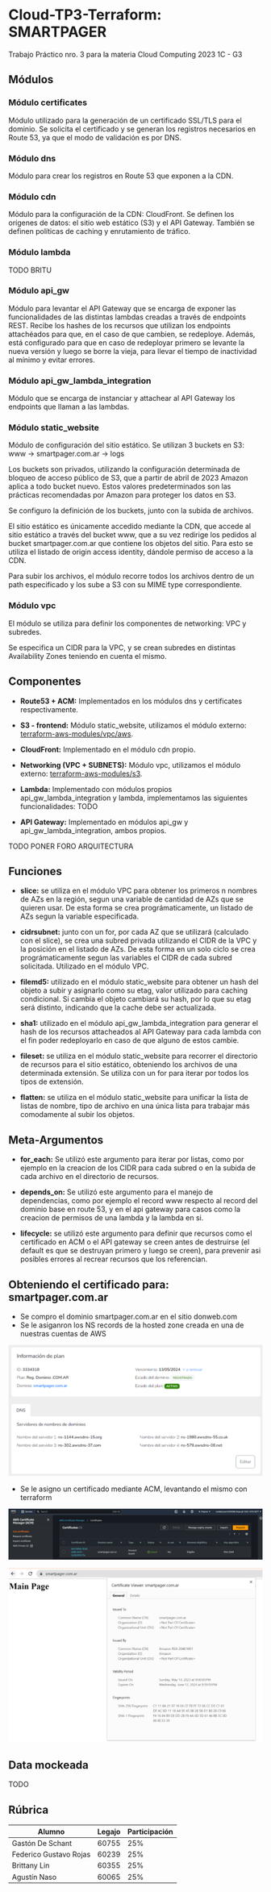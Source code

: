 # Cloud-TP3-Terraform: SMARTPAGER
Trabajo Práctico nro. 3 para la materia Cloud Computing 2023 1C - G3

## Módulos

### Módulo certificates

Módulo utilizado para la generación de un certificado SSL/TLS para el dominio. Se solicita el certificado y se generan los registros necesarios en Route 53, ya que el modo de validación es por DNS.
    
### Módulo dns

Módulo para crear los registros en Route 53 que exponen a la CDN.

### Módulo cdn

Módulo para la configuración de la CDN: CloudFront. Se definen los orígenes de datos: el sitio web estático (S3) y el API Gateway. También se definen políticas de caching y enrutamiento de tráfico.

### Módulo lambda

TODO BRITU

### Módulo api_gw 

Módulo para levantar el API Gateway que se encarga de exponer las funcionalidades de las distintas lambdas creadas a través de endpoints REST. Recibe los hashes de los recursos que utilizan los endpoints attachéados para que, en el caso de que cambien, se redeploye. Además, está configurado para que en caso de redeployar primero se levante la nueva versión y luego se borre la vieja, para llevar el tiempo de inactividad al mínimo y evitar errores.

### Módulo api_gw_lambda_integration
    
Módulo que se encarga de instanciar y attachear al API Gateway los endpoints que llaman a las lambdas.

### Módulo static_website

Módulo de configuración del sitio estático. Se utilizan 3 buckets en S3: 
www -> smartpager.com.ar -> logs

Los buckets son privados, utilizando la configuración determinada de bloqueo de acceso público de S3, que a partir de abril de 2023 Amazon aplica a todo bucket nuevo. Estos valores predeterminados son las prácticas recomendadas por Amazon para proteger los datos en S3.

Se configuro la definición de los buckets, junto con la subida de archivos. 

El sitio estático es únicamente accedido mediante la CDN, que accede al sitio estático a través del bucket www, que a su vez redirige los pedidos al bucket smartpager.com.ar que contiene los objetos del sitio. Para esto se utiliza el listado de origin access identity, dándole permiso de acceso a la CDN.

Para subir los archivos, el módulo recorre todos los archivos dentro de un path especificado y los sube a S3 con su MIME type correspondiente.
    
### Módulo vpc

El módulo se utiliza para definir los componentes de networking: VPC y subredes.

Se especifica un CIDR para la VPC, y se crean subredes en distintas Availability Zones teniendo en cuenta el mismo.


## Componentes

- **Route53 + ACM:** Implementados en los módulos dns y certificates respectivamente.

- **S3 - frontend:** Módulo static_website, utilizamos el módulo externo: 
[terraform-aws-modules/vpc/aws](https://registry.terraform.io/modules/terraform-aws-modules/vpc/aws/latest).

- **CloudFront:** Implementado en el módulo cdn propio.

- **Networking (VPC + SUBNETS):** Módulo vpc, utilizamos el módulo externo: [terraform-aws-modules/s3](https://registry.terraform.io/modules/terraform-aws-modules/s3-bucket/aws/latest).
 
- **Lambda:** Implementado con módulos propios api_gw_lambda_integration y lambda, implementamos las siguientes funcionalidades: TODO

- **API Gateway:** Implementado en módulos api_gw y api_gw_lambda_integration, ambos propios.

TODO PONER FORO ARQUITECTURA


## Funciones

- **slice:** se utiliza en el módulo VPC para obtener los primeros n nombres de AZs en la región, segun una variable de cantidad de AZs que se quieren usar. De esta forma se crea prográmaticamente, un listado de AZs segun la variable especificada.

- **cidrsubnet:** junto con un for, por cada AZ que se utilizará (calculado con el slice), se crea una subred privada utilizando el CIDR de la VPC y la posición en el listado de AZs. De esta forma en un solo ciclo se crea prográmaticamente segun las variables el CIDR de cada subred solicitada. Utilizado en el módulo VPC.

- **filemd5:** utilizado en el módulo static_website para obtener un hash del objeto a subir y asignarlo como su etag, valor utilizado para caching condicional. Si cambia el objeto cambiará su hash, por lo que su etag será distinto, indicando que la cache debe ser actualizada.

- **sha1:** utilizado en el módulo api_gw_lambda_integration para generar el hash de los recursos  attacheados al API Gateway para cada lambda con el fin poder redeployarlo en caso de que alguno de estos cambie. 

- **fileset:** se utiliza en el módulo static_website para recorrer el directorio de recursos para el sitio estático, obteniendo los archivos de una determinada extensión. Se utiliza con un for para iterar por todos los tipos de extensión.

- **flatten:** se utiliza en el módulo static_website para unificar la lista de listas de nombre, tipo de archivo en una única lista para trabajar más comodamente al subir los objetos.


## Meta-Argumentos

- **for_each:** Se utilizó este argumento para iterar por listas, como por ejemplo en la creacion de los CIDR para cada subred o en la subida de cada archivo en el directorio de recursos.

- **depends_on:** Se utilizó este argumento para el manejo de dependencias, como por ejemplo el record www respecto al record del dominio base en route 53, y en el api gateway para casos como la creacion de permisos de una lambda y la lambda en si.

- **lifecycle:** se utilizó este argumento para definir que recursos como el certificado en ACM o el API gateway se creen antes de destruirse (el default es que se destruyan primero y luego se creen), para prevenir asi posibles errores al recrear recursos que los referencian.


## Obteniendo el certificado para: smartpager.com.ar

 - Se compro el dominio smartpager.com.ar en el sitio donweb.com
 - Se le asiganron los NS records de la hosted zone creada en una de nuestras cuentas de AWS

![alt text](https://github.com/AgustinNaso/Cloud-TP3/blob/main/donweb.png?raw=true)

 - Se le asigno un certificado mediante ACM, levantando el mismo con terraform

![alt text](https://github.com/AgustinNaso/Cloud-TP3/blob/main/certificado.png?raw=true)

![alt text](https://github.com/AgustinNaso/Cloud-TP3/blob/main/smartpager.png?raw=true)


## Data mockeada

TODO


## Rúbrica

|  Alumno                |  Legajo  |  Participación  |
|------------------------|----------|-----------------|
|  Gastón De Schant      |  60755   |       25%       |
|  Federico Gustavo Rojas|  60239   |       25%       |
|  Brittany Lin          |  60355   |       25%       |
|  Agustín Naso          |  60065   |       25%       |


